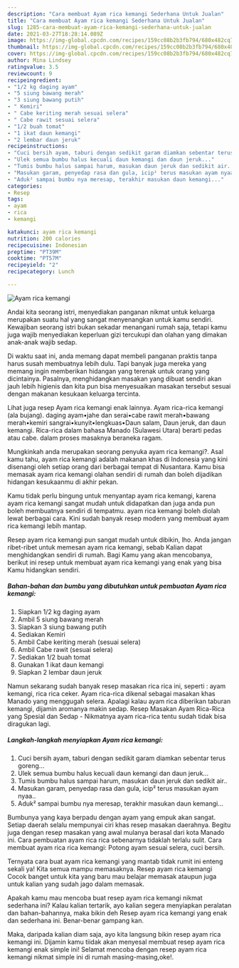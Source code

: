 ```yaml
---
description: "Cara membuat Ayam rica kemangi Sederhana Untuk Jualan"
title: "Cara membuat Ayam rica kemangi Sederhana Untuk Jualan"
slug: 1285-cara-membuat-ayam-rica-kemangi-sederhana-untuk-jualan
date: 2021-03-27T18:28:14.089Z
image: https://img-global.cpcdn.com/recipes/159cc08b2b3fb794/680x482cq70/ayam-rica-kemangi-foto-resep-utama.jpg
thumbnail: https://img-global.cpcdn.com/recipes/159cc08b2b3fb794/680x482cq70/ayam-rica-kemangi-foto-resep-utama.jpg
cover: https://img-global.cpcdn.com/recipes/159cc08b2b3fb794/680x482cq70/ayam-rica-kemangi-foto-resep-utama.jpg
author: Mina Lindsey
ratingvalue: 3.5
reviewcount: 9
recipeingredient:
- "1/2 kg daging ayam"
- "5 siung bawang merah"
- "3 siung bawang putih"
- " Kemiri"
- " Cabe keriting merah sesuai selera"
- " Cabe rawit sesuai selera"
- "1/2 buah tomat"
- "1 ikat daun kemangi"
- "2 lembar daun jeruk"
recipeinstructions:
- "Cuci bersih ayam, taburi dengan sedikit garam diamkan sebentar terus goreng..."
- "Ulek semua bumbu halus kecuali daun kemangi dan daun jeruk..."
- "Tumis bumbu halus sampai harum, masukan daun jeruk dan sedikit air.."
- "Masukan garam, penyedap rasa dan gula, icip² terus masukan ayam nyaa.."
- "Aduk² sampai bumbu nya meresap, terakhir masukan daun kemangi..."
categories:
- Resep
tags:
- ayam
- rica
- kemangi

katakunci: ayam rica kemangi 
nutrition: 200 calories
recipecuisine: Indonesian
preptime: "PT39M"
cooktime: "PT57M"
recipeyield: "2"
recipecategory: Lunch

---
```



![Ayam rica kemangi](https://img-global.cpcdn.com/recipes/159cc08b2b3fb794/680x482cq70/ayam-rica-kemangi-foto-resep-utama.jpg)

Andai kita seorang istri, menyediakan panganan nikmat untuk keluarga merupakan suatu hal yang sangat menyenangkan untuk kamu sendiri. Kewajiban seorang istri bukan sekadar menangani rumah saja, tetapi kamu juga wajib menyediakan keperluan gizi tercukupi dan olahan yang dimakan anak-anak wajib sedap.

Di waktu  saat ini, anda memang dapat membeli panganan praktis tanpa harus susah membuatnya lebih dulu. Tapi banyak juga mereka yang memang ingin memberikan hidangan yang terenak untuk orang yang dicintainya. Pasalnya, menghidangkan masakan yang dibuat sendiri akan jauh lebih higienis dan kita pun bisa menyesuaikan masakan tersebut sesuai dengan makanan kesukaan keluarga tercinta. 

Lihat juga resep Ayam rica kemangi enak lainnya. Ayam rica-rica kemangi (ala bujang). daging ayam•jahe dan serai•cabe rawit merah•bawang merah•kemiri sangrai•kunyit•lengkuas•Daun salam, Daun jeruk, dan daun kemangi. Rica-rica dalam bahasa Manado (Sulawesi Utara) berarti pedas atau cabe. dalam proses masaknya beraneka ragam.

Mungkinkah anda merupakan seorang penyuka ayam rica kemangi?. Asal kamu tahu, ayam rica kemangi adalah makanan khas di Indonesia yang kini disenangi oleh setiap orang dari berbagai tempat di Nusantara. Kamu bisa memasak ayam rica kemangi olahan sendiri di rumah dan boleh dijadikan hidangan kesukaanmu di akhir pekan.

Kamu tidak perlu bingung untuk menyantap ayam rica kemangi, karena ayam rica kemangi sangat mudah untuk didapatkan dan juga anda pun boleh membuatnya sendiri di tempatmu. ayam rica kemangi boleh diolah lewat berbagai cara. Kini sudah banyak resep modern yang membuat ayam rica kemangi lebih mantap.

Resep ayam rica kemangi pun sangat mudah untuk dibikin, lho. Anda jangan ribet-ribet untuk memesan ayam rica kemangi, sebab Kalian dapat menghidangkan sendiri di rumah. Bagi Kamu yang akan mencobanya, berikut ini resep untuk membuat ayam rica kemangi yang enak yang bisa Kamu hidangkan sendiri.

<!--inarticleads1-->

##### Bahan-bahan dan bumbu yang dibutuhkan untuk pembuatan Ayam rica kemangi:

1. Siapkan 1/2 kg daging ayam
1. Ambil 5 siung bawang merah
1. Siapkan 3 siung bawang putih
1. Sediakan  Kemiri
1. Ambil  Cabe keriting merah (sesuai selera)
1. Ambil  Cabe rawit (sesuai selera)
1. Sediakan 1/2 buah tomat
1. Gunakan 1 ikat daun kemangi
1. Siapkan 2 lembar daun jeruk


Namun sekarang sudah banyak resep masakan rica rica ini, seperti : ayam kemangi, rica rica ceker. Ayam rica-rica dikenal sebagai masakan khas Manado yang menggugah selera. Apalagi kalau ayam rica diberikan taburan kemangi, dijamin aromanya makin sedap. Resep Masakan Ayam Rica-Rica yang Spesial dan Sedap - Nikmatnya ayam rica-rica tentu sudah tidak bisa diragukan lagi. 

<!--inarticleads2-->

##### Langkah-langkah menyiapkan Ayam rica kemangi:

1. Cuci bersih ayam, taburi dengan sedikit garam diamkan sebentar terus goreng...
1. Ulek semua bumbu halus kecuali daun kemangi dan daun jeruk...
1. Tumis bumbu halus sampai harum, masukan daun jeruk dan sedikit air..
1. Masukan garam, penyedap rasa dan gula, icip² terus masukan ayam nyaa..
1. Aduk² sampai bumbu nya meresap, terakhir masukan daun kemangi...


Bumbunya yang kaya berpadu dengan ayam yang empuk akan sangat. Setiap daerah selalu mempunyai ciri khas resep masakan daerahnya. Begitu juga dengan resep masakan yang awal mulanya berasal dari kota Manado ini. Cara pembuatan ayam rica rica sebenarnya tidaklah terlalu sulit. Cara membuat ayam rica rica kemangi: Potong ayam sesuai selera, cuci bersih. 

Ternyata cara buat ayam rica kemangi yang mantab tidak rumit ini enteng sekali ya! Kita semua mampu memasaknya. Resep ayam rica kemangi Cocok banget untuk kita yang baru mau belajar memasak ataupun juga untuk kalian yang sudah jago dalam memasak.

Apakah kamu mau mencoba buat resep ayam rica kemangi nikmat sederhana ini? Kalau kalian tertarik, ayo kalian segera menyiapkan peralatan dan bahan-bahannya, maka bikin deh Resep ayam rica kemangi yang enak dan sederhana ini. Benar-benar gampang kan. 

Maka, daripada kalian diam saja, ayo kita langsung bikin resep ayam rica kemangi ini. Dijamin kamu tiidak akan menyesal membuat resep ayam rica kemangi enak simple ini! Selamat mencoba dengan resep ayam rica kemangi nikmat simple ini di rumah masing-masing,oke!.

